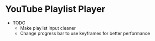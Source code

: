 

# YouTube Playlist Player


* TODO
    * Make playlist input cleaner
    * Change progress bar to use keyframes for better performance